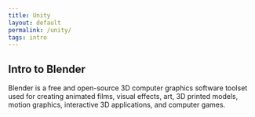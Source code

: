 ```yaml
---
title: Unity
layout: default
permalink: /unity/
tags: intro
---
```


## Intro to Blender

Blender is a free and open-source 3D computer graphics software toolset used for creating animated films, visual effects, art, 3D printed models, motion graphics, interactive 3D applications, and computer games.
